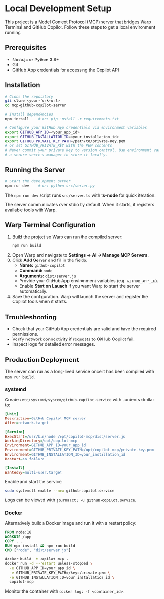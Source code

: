 # Local Development Setup

This project is a Model Context Protocol (MCP) server that bridges Warp Terminal and GitHub Copilot. Follow these steps to get a local environment running.

## Prerequisites

- Node.js or Python 3.8+
- Git
- GitHub App credentials for accessing the Copilot API

## Installation

```bash
# Clone the repository
git clone <your-fork-url>
cd mcp-github-copilot-server

# Install dependencies
npm install    # or: pip install -r requirements.txt

# Configure your GitHub App credentials via environment variables
export GITHUB_APP_ID=<your_app_id>
export GITHUB_INSTALLATION_ID=<your_installation_id>
export GITHUB_PRIVATE_KEY_PATH=/path/to/private-key.pem
# or set GITHUB_PRIVATE_KEY with the PEM contents
# Never commit your private key to version control. Use environment variables or
# a secure secrets manager to store it locally.
```

## Running the Server

```bash
# Start the development server
npm run dev    # or: python src/server.py
```
The `npm run dev` script runs `src/server.ts` with **ts-node** for quick iteration.

The server communicates over stdio by default. When it starts, it registers available tools with Warp.

## Warp Terminal Configuration

1. Build the project so Warp can run the compiled server:
   ```bash
   npm run build
   ```
2. Open Warp and navigate to **Settings → AI → Manage MCP Servers**.
3. Click **Add Server** and fill in the fields:
   - **Name:** `github-copilot`
   - **Command:** `node`
   - **Arguments:** `dist/server.js`
   - Provide your GitHub App environment variables (e.g. `GITHUB_APP_ID`).
   - Enable **Start on Launch** if you want Warp to start the server automatically.
4. Save the configuration. Warp will launch the server and register the Copilot tools when it starts.

## Troubleshooting

- Check that your GitHub App credentials are valid and have the required permissions.
- Verify network connectivity if requests to GitHub Copilot fail.
- Inspect logs for detailed error messages.

## Production Deployment

The server can run as a long-lived service once it has been compiled with
`npm run build`.

### systemd

Create `/etc/systemd/system/github-copilot.service` with contents similar to:

```ini
[Unit]
Description=GitHub Copilot MCP server
After=network.target

[Service]
ExecStart=/usr/bin/node /opt/copilot-mcp/dist/server.js
WorkingDirectory=/opt/copilot-mcp
Environment=GITHUB_APP_ID=your_app_id
Environment=GITHUB_PRIVATE_KEY_PATH=/opt/copilot-mcp/private-key.pem
Environment=GITHUB_INSTALLATION_ID=your_installation_id
Restart=on-failure

[Install]
WantedBy=multi-user.target
```

Enable and start the service:

```bash
sudo systemctl enable --now github-copilot.service
```

Logs can be viewed with `journalctl -u github-copilot.service`.

### Docker

Alternatively build a Docker image and run it with a restart policy:

```Dockerfile
FROM node:18
WORKDIR /app
COPY . .
RUN npm install && npm run build
CMD ["node", "dist/server.js"]
```

```bash
docker build -t copilot-mcp .
docker run -d --restart unless-stopped \
  -e GITHUB_APP_ID=your_app_id \
  -e GITHUB_PRIVATE_KEY_PATH=/keys/private.pem \
  -e GITHUB_INSTALLATION_ID=your_installation_id \
  copilot-mcp
```

Monitor the container with `docker logs -f <container_id>`.
